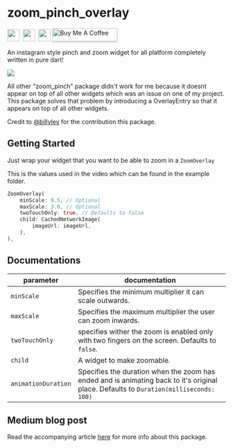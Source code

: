 # zoom_pinch_overlay
<img src="https://forthebadge.com/images/badges/built-with-love.svg" height="28px" />&nbsp;&nbsp;<img src="https://img.shields.io/badge/license-MIT-green?style=for-the-badge" height="28px" />&nbsp;&nbsp;<a href="https://pub.dev/packages/zoom_pinch_overlay"><img src="https://img.shields.io/pub/v/zoom_pinch_overlay.svg?style=for-the-badge" height="28px" /></a></a>
<a href="https://www.buymeacoffee.com/samuelong" target="_blank"><img src="https://i.imgur.com/aV6DDA7.png" alt="Buy Me A Coffee" style="height: 30px !important;width: 150px !important; box-shadow: 0px 3px 2px 0px rgba(190, 190, 190, 0.5) !important;-webkit-box-shadow: 0px 3px 2px 0px rgba(190, 190, 190, 0.5) !important;" > </a>

An instagram style pinch and zoom widget for all platform completely written in pure dart!

![](https://github.com/Mayb3Nots/zoom_pinch_overlay/blob/master/demo.gif)

All other "zoom_pinch" package didn't work for me because it doesnt appear on top of all other widgets which 
was an issue on one of my project. This package solves that problem by introducing a OverlayEntry so that it appears on top
of all other widgets.

Credit to [@billylev](https://github.com/billylev) for the contribution this package.

## Getting Started

Just wrap your widget that you want to be able to zoom in a `ZoomOverlay`

This is the values used in the video which can be found in the example folder.

``` dart
ZoomOverlay(
    minScale: 0.5, // Optional
    maxScale: 3.0, // Optional
    twoTouchOnly: true, // Defaults to false
    child: CachedNetworkImage(
        imageUrl: imageUrl,
    ),
),
```
## Documentations

|parameter  |documentation  |
|---------|---------|
|`minScale`|Specifies the minimum multiplier it can scale outwards.|
|`maxScale`|Specifies the maximum multiplier the user can zoom inwards.|
|`twoTouchOnly`|specifies wither the zoom is enabled only with two fingers on the screen. Defaults to `false`.|
|`child`| A widget to make zoomable.|
|`animationDuration`| Specifies the duration when the zoom has ended and is animating back to it's original place. Defaults to `Duration(milliseconds: 100)`|


## Medium blog post

Read the accompanying article [here](https://billyleverington.medium.com/building-instagrams-pinch-zoom-and-drag-a-photo-in-flutter-110f29a79bb7) for more info about this package.

